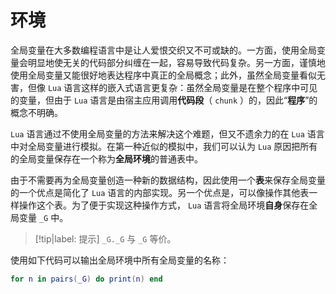 # 环境

全局变量在大多数编程语言中是让人爱恨交织又不可或缺的。一方面，使用全局变量会明显地使无关的代码部分纠缠在一起，容易导致代码复杂。另一方面，谨慎地使用全局变量又能很好地表达程序中真正的全局概念；此外，虽然全局变量看似无害，但像 `Lua` 语言这样的嵌入式语言更复杂：虽然全局变量是在整个程序中可见的变量，但由于 `Lua` 语言是由宿主应用调用**代码段**（ `chunk` ）的，因此“**程序**”的概念不明确。

`Lua` 语言通过不使用全局变量的方法来解决这个难题，但又不遗余力的在 `Lua` 语言中对全局变量进行模拟。在第一种近似的模拟中，我们可以认为 `Lua` 原因把所有的全局变量保存在一个称为**全局环境**的普通表中。

由于不需要再为全局变量创造一种新的数据结构，因此使用一个**表**来保存全局变量的一个优点是简化了 `Lua` 语言的内部实现。另一个优点是，可以像操作其他表一样操作这个表。为了便于实现这种操作方式， `Lua` 语言将全局环境**自身**保存在全局变量 `_G` 中。

> [!tip|label: 提示]
> `_G._G` 与 `_G` 等价。

使用如下代码可以输出全局环境中所有全局变量的名称：

```lua
for n in pairs(_G) do print(n) end
```
